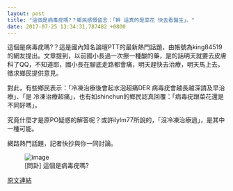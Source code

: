 ```yaml
---
layout: post
title: "這個是病毒疣嗎?？鄉民感慨留言：「幹 這真的是菜花 快去看醫生」。"
date: 2017-07-25 13:34:31.787482 +0800
---
```


這個是病毒疣嗎?？這是國內知名論壇PTT的最新熱門話題，由帳號為king84519的網友提出。文章提到，以前國小長過一次擦一種酸的藥，是的話明天就要去皮膚科了QQ，不知道耶，國小長在腳底走路都會痛，明天趕快去治療，明天馬上去，徵求鄉民提供意見。

對此，有些鄉民表示：「冷凍治療後會起水泡超痛DER 病毒疣會越長越深請及早治療」、「是 冷凍治療超痛」，也有如shinchun的鄉民認真回覆：「病毒疣跟菜花還是不同好嗎」。

究竟什麼才是原PO疑惑的解答呢？或許ilylm77所說的，「沒冷凍治療過」，是其中一種可能。

網路熱門話題，記者快抄與你一同討論。

<figure>
<img src="http://i.imgur.com/UINAkaC.jpg" alt="image">
<figcaption>
[問卦] 這個是病毒疣嗎?
</figcaption>
</figure>

<a href = "https://www.ptt.cc/bbs/Gossiping/M.1500920939.A.6D5.html">原文連結</a>

